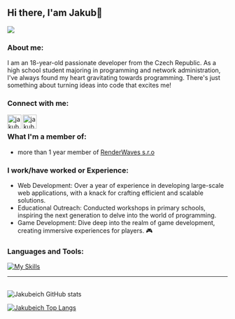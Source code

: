 ## Hi there, I'am Jakub👋

[![](https://visitcount.itsvg.in/api?id=Jakubeich&label=Profile%20Views&color=0&icon=5&pretty=true)](https://visitcount.itsvg.in)

### About me:
I am an 18-year-old passionate developer from the Czech Republic. As a high school student majoring in programming and network administration, I've always found my heart gravitating towards programming. There's just something about turning ideas into code that excites me!

### Connect with me:

[<img align="left" alt="jakub mitrega | Twitter" width="32px" src="https://cdn.jsdelivr.net/npm/simple-icons@v3/icons/twitter.svg" />][twitter]
[<img align="left" alt="jakub mitrega | Email" width="32px" src="https://icons.getbootstrap.com/assets/icons/mailbox.svg" />][email]

<br>

### What I'm a member of:
- more than 1 year member of [RenderWaves s.r.o](https://www.renderwaves.com/)

### I work/have worked or Experience:
- Web Development: Over a year of experience in developing large-scale web applications, with a knack for crafting efficient and scalable solutions.
- Educational Outreach: Conducted workshops in primary schools, inspiring the next generation to delve into the world of programming.
- Game Development: Dive deep into the realm of game development, creating immersive experiences for players. 🎮

### Languages and Tools:

[![My Skills](https://skills.thijs.gg/icons?i=js,html,sass,java,python,flask,jquery,vue,mysql,c#)](https://skills.thijs.gg)

<hr>

\
![Jakubeich GitHub stats](https://github-readme-stats.vercel.app/api?username=Jakubeich&include_all_commits=true)

[![Jakubeich Top Langs](https://github-readme-stats.vercel.app/api/top-langs/?username=Jakubeich)](https://github.com/anuraghazra/github-readme-stats)

[twitter]: https://twitter.com/mitrega_jakub
[email]: mailto:jakubmitrega1@gmail.com
